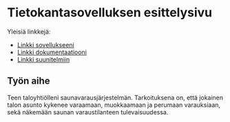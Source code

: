 # Tietokantasovelluksen esittelysivu

Yleisiä linkkejä:

* [Linkki sovellukseeni](http://tuosalme.users.cs.helsinki.fi/tsohasaunapp/)
* [Linkki dokumentaatiooni](https://github.com/Merloni/Tsoha-Bootstrap/blob/master/doc/dokumentaatio.pdf)
* [Linkki suunitelmiin](https://github.com/Merloni/Tsoha-Bootstrap/blob/master/doc/suunnitelmat.md)

## Työn aihe

Teen taloyhtiölleni saunavarausjärjestelmän. Tarkoituksena on, että jokainen talon asunto kykenee varaamaan, muokkaamaan ja perumaan varauksiaan, sekä näkemään saunan varaustilanteen tulevaisuudessa.

